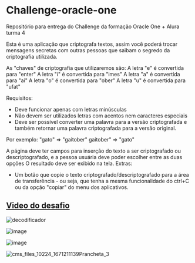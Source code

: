# Challenge-oracle-one
Repositório para entrega do Challenge da formação Oracle One + Alura  turma 4

Esta é uma aplicação que criptografa textos, assim você poderá trocar mensagens secretas com outras pessoas que saibam o segredo da criptografia utilizada.

As "chaves" de criptografia que utilizaremos são:
A letra "e" é convertida para "enter"
A letra "i" é convertida para "imes"
A letra "a" é convertida para "ai"
A letra "o" é convertida para "ober"
A letra "u" é convertida para "ufat"

Requisitos:
- Deve funcionar apenas com letras minúsculas
- Não devem ser utilizados letras com acentos nem caracteres especiais
- Deve ser possível converter uma palavra para a versão criptografada e também retornar uma palavra criptografada para a versão original.

Por exemplo:
"gato" => "gaitober"
gaitober" => "gato"

A página deve ter campos para inserção do texto a ser criptografado ou descriptografado, e a pessoa usuária deve poder escolher entre as duas opções
O resultado deve ser exibido na tela.
Extras:
- Um botão que copie o texto criptografado/descriptografado para a área de transferência - ou seja, que tenha a mesma funcionalidade do ctrl+C ou da opção "copiar" do menu dos aplicativos.

## [Video do desafio](https://www.youtube.com/watch?v=VwVC_bLcOGE)

![decodificador](https://user-images.githubusercontent.com/67373586/209947699-272b0c5f-f1cf-4807-ba86-f113e3032144.gif)

![image](https://user-images.githubusercontent.com/67373586/209824086-f34e32cf-ed8c-4e3e-b155-9ba81c412f3d.png)
 
![image](https://user-images.githubusercontent.com/67373586/209824261-86d90ab2-6f37-496f-9ddd-5fce621db821.png)


![cms_files_10224_1671211139Prancheta_3](https://user-images.githubusercontent.com/67373586/210100320-ba3920dd-da5b-45de-9b7d-6a511f9312d0.png)



